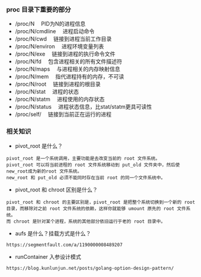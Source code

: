 
### proc 目录下重要的部分

- /proc/N　          PID为N的进程信息
- /proc/N/cmdline　  进程启动命令
- /proc/N/cwd　      链接到进程当前工作目录
- /proc/N/environ　  进程环境变量列表
- /proc/N/exe　      链接到进程的执行命令文件
- /proc/N/fd　       包含进程相关的所有文件描述符
- /proc/N/maps　     与进程相关的内存映射信息
- /proc/N/mem　      指代进程持有的内存，不可读
- /proc/N/root　     链接到进程的根目录
- /proc/N/stat　     进程的状态
- /proc/N/statm　    进程使用的内存状态
- /proc/N/status　   进程状态信息，比stat/statm更具可读性
- /proc/self/　      链接到当前正在运行的进程

### 相关知识

- pivot_root 是什么？
```text
pivot_root 是一个系统调用，主要功能是去改变当前的 root 文件系统。
pivot_root 可以将当前进程的 root 文件系统移动到 put_old 文件夹中，然后使new_root成为新的root 文件系统。
new_root 和 put_old 必须不能同时存在当前 root 的同一个文件系统中。
```

- pivot_root 和 chroot 区别是什么？
```text
pivot_root 和 chroot 的主要区别是，pivot_root 是把整个系统切换到一个新的 root 目录，而移除对之前 root 文件系统的依赖，这样你就能够 umount 原先的 root 文件系统。
而 chroot 是针对某个进程，系统的其他部分依旧运行于老的 root 目录中。
```

- aufs 是什么？挂载方式是什么？
```
https://segmentfault.com/a/1190000008489207
```

- runContainer 入参设计模式
```text
https://blog.kunlunjun.net/posts/golang-option-design-pattern/
```
